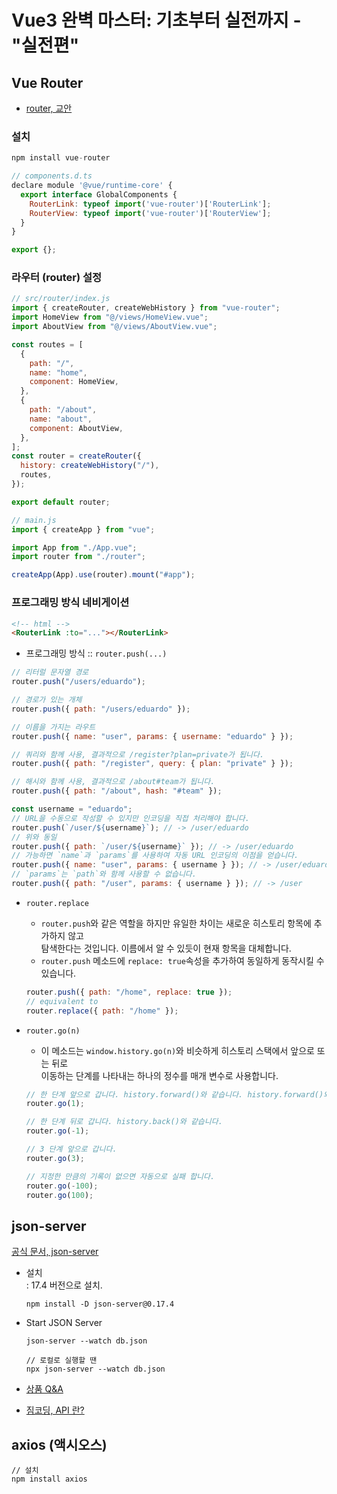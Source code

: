 # Vue3 완벽 마스터: 기초부터 실전까지 - "실전편"

## Vue Router

- [router, 교안](https://gymcoding.notion.site/VueRouter_2-777f4d5d58694ab88246df49599a1317)

### 설치

```javascript
npm install vue-router
```

```javascript
// components.d.ts
declare module '@vue/runtime-core' {
  export interface GlobalComponents {
    RouterLink: typeof import('vue-router')['RouterLink'];
    RouterView: typeof import('vue-router')['RouterView'];
  }
}

export {};
```

### 라우터 (router) 설정

```javascript
// src/router/index.js
import { createRouter, createWebHistory } from "vue-router";
import HomeView from "@/views/HomeView.vue";
import AboutView from "@/views/AboutView.vue";

const routes = [
  {
    path: "/",
    name: "home",
    component: HomeView,
  },
  {
    path: "/about",
    name: "about",
    component: AboutView,
  },
];
const router = createRouter({
  history: createWebHistory("/"),
  routes,
});

export default router;
```

```javascript
// main.js
import { createApp } from "vue";

import App from "./App.vue";
import router from "./router";

createApp(App).use(router).mount("#app");
```

### 프로그래밍 방식 네비게이션

```HTML
<!-- html -->
<RouterLink :to="..."></RouterLink>
```

- 프로그래밍 방식 :: `router.push(...)`

```javascript
// 리터럴 문자열 경로
router.push("/users/eduardo");

// 경로가 있는 개체
router.push({ path: "/users/eduardo" });

// 이름을 가지는 라우트
router.push({ name: "user", params: { username: "eduardo" } });

// 쿼리와 함께 사용, 결과적으로 /register?plan=private가 됩니다.
router.push({ path: "/register", query: { plan: "private" } });

// 해시와 함께 사용, 결과적으로 /about#team가 됩니다.
router.push({ path: "/about", hash: "#team" });
```

```javascript
const username = "eduardo";
// URL을 수동으로 작성할 수 있지만 인코딩을 직접 처리해야 합니다.
router.push(`/user/${username}`); // -> /user/eduardo
// 위와 동일
router.push({ path: `/user/${username}` }); // -> /user/eduardo
// 가능하면 `name`과 `params`를 사용하여 자동 URL 인코딩의 이점을 얻습니다.
router.push({ name: "user", params: { username } }); // -> /user/eduardo
// `params`는 `path`와 함께 사용할 수 없습니다.
router.push({ path: "/user", params: { username } }); // -> /user
```

- `router.replace`

  - `router.push`와 같은 역할을 하지만 유일한 차이는 새로운 히스토리 항목에 추가하지 않고<br />
    탐색한다는 것입니다. 이름에서 알 수 있듯이 현재 항목을 대체합니다.
  - `router.push` 메소드에 `replace: true`속성을 추가하여 동일하게 동작시킬 수 있습니다.

  ```javascript
  router.push({ path: "/home", replace: true });
  // equivalent to
  router.replace({ path: "/home" });
  ```

- `router.go(n)`

  - 이 메소드는 `window.history.go(n)`와 비슷하게 히스토리 스택에서 앞으로 또는 뒤로<br />
    이동하는 단계를 나타내는 하나의 정수를 매개 변수로 사용합니다.

  ```javascript
  // 한 단계 앞으로 갑니다. history.forward()와 같습니다. history.forward()와 같습니다.
  router.go(1);

  // 한 단계 뒤로 갑니다. history.back()와 같습니다.
  router.go(-1);

  // 3 단계 앞으로 갑니다.
  router.go(3);

  // 지정한 만큼의 기록이 없으면 자동으로 실패 합니다.
  router.go(-100);
  router.go(100);
  ```

## json-server

[공식 문서, json-server](https://github.com/typicode/json-server/tree/v0.17.4)

- 설치<br />: 17.4 버전으로 설치.
  ```
  npm install -D json-server@0.17.4
  ```
- Start JSON Server

  ```
  json-server --watch db.json

  // 로컬로 실행할 땐
  npx json-server --watch db.json
  ```

- [상품 Q&A](https://www.inflearn.com/community/questions/1132115/%EC%83%81%EC%84%B8%EA%B2%8C%EC%8B%9C%EA%B8%80-%EC%A1%B0%ED%9A%8C%EC%8B%9C-%EC%97%90%EB%9F%AC%EA%B0%80-%EB%B0%9C%EC%83%9D%ED%95%A9%EB%8B%88%EB%8B%A4)

- [짐코딩, API 란?](https://youtu.be/Jg3FFBLyhK0?si=U-ltG3O1k_FQiC7a)

## axios (액시오스)

```
// 설치
npm install axios
```
